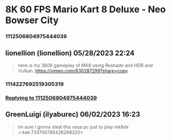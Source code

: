 # 8K 60 FPS Mario Kart 8 Deluxe - Neo Bowser City
### 1112506804975444039
## lionellion (lionellion) 05/28/2023 22:24 

> here is my 3609 gameplay of MK8 using Reshade and HDR and Vulkan. https://vimeo.com/830287299?share=copy

### 1114227692519305319
### [Replying to 1112506804975444039](#1112506804975444039)
## GreenLuigi (ilyaburec) 06/02/2023 16:23 

> im sure i gonna steal this nasa pc just to play mk8dx <:kek:733700785426268320>

